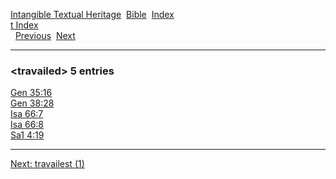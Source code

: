 [Intangible Textual Heritage](../../index)  [Bible](../index) 
[Index](index)   
[t Index](_t_)  
  [Previous](c11740)  [Next](c11742) 

------------------------------------------------------------------------

### &lt;travailed&gt; 5 entries

[Gen 35:16](../kjv/gen035.htm#016)  
[Gen 38:28](../kjv/gen038.htm#028)  
[Isa 66:7](../kjv/isa066.htm#007)  
[Isa 66:8](../kjv/isa066.htm#008)  
[Sa1 4:19](../kjv/sa1004.htm#019)  

------------------------------------------------------------------------

[Next: travailest (1)](c11742)

